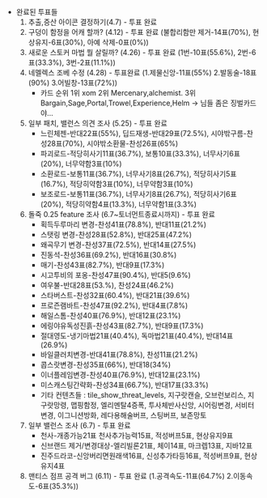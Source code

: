 * 완료된 투표들
  1. 추출,증산 아이콘 결정하기(4.7) - 투표 완료
  2. 구덩이 함정을 어캐 할까? (4.12) - 투표 완료 (불합리함만 제거-14표(70%), 현상유지-6표(30%), 아예 삭제-0표(0%))
  3. 새로운 스토커 마법 뭘 살릴까? (4.26) - 투표 완료 (1번-10표(55.6%), 2번-6표(33.3%), 3번-2표(11.1%))
  4. 네멜렉스 조베 수정 (4.28) - 투표완료 (1.제물신앙-11표(55%) 2.발동술-18표(90%) 3.어빌창-13표(72%))
     - 카드 순위 1위 xom  2위 Mercenary,alchemist. 3위 Bargain,Sage,Portal,Trowel,Experience,Helm  -> 님들 좀은 징벌카드야...
  5. 일부 패치, 밸런스 의견 조사 (5.25) - 투표 완료
     - 느린체젠-반대22표(55%), 딥드재생-반대29표(72.5%), 시야밖구름-찬성28표(70%), 시야밖소환물-찬성26표(65%)
     - 파괴로드-적당히사기11표(36.7%), 보통10표(33.3%), 너무사기6표(20%), 너무약함3표(10%)
     - 소환로드-보통11표(36.7%), 너무사기8표(26.7%), 적당히사기5표(16.7%), 적당히약함3표(10%), 너무약함3표(10%)
     - 보조로드-보통11표(36.7%), 너무사기8표(26.7%), 적당히사기6표(20%), 적당히약함4표(13.3%), 너무약함1표(3.3%)
  6. 돌죽 0.25 feature 조사 (6.7~토너먼트종료시까지) - 투표 완료
     - 획득두루마리 변경-찬성41표(78.8%), 반대11표(21.2%)
     - 스탯링 변경-찬성28표(52.8%), 반대25표(47.2%)
     - 왜곡무기 변경-찬성37표(72.5%), 반대14표(27.5%)
     - 진동석-찬성36표(69.2%), 반대16표(30.8%)
     - 매기-찬성43표(82.7%), 반대9표(17.3%)
     - 시고투비의 포옹-찬성47표(90.4%), 반대5(9.6%)
     - 여우불-반대28표(53.%), 찬성24표(46.2%)
     - 스타버스트-찬성32표(60.4%), 반대21표(39.6%)
     - 프로즌램바트-찬성47표(92.2%), 반대4표(7.8%)
     - 해일스톰-찬성40표(76.9%), 반대12표(23.1%)
     - 에링야유독성진흙-찬성43표(82.7%), 반대9표(17.3%)
     - 절대영도-냉기마법21표(40.4%), 독마법21표(40.4%), 반대14표(26.9%)
     - 바일클러치변경-반대41표(78.8%), 찬성11표(21.2%)
     - 콥스랏변경-찬성35표(66%), 반대18(34%)
     - 이너플레임변경-찬성40표(76.9%), 반대12표(23.1%)
     - 미스캐스팅간략화-찬성34표(66.7%), 반대17표(33.3%)
     - 기타 컨텐츠들 : tile_show_threat_levels, 지구랏캔슬, 오브런보리스, 지구랏망령, 맵핑함정, 엘리멘탈4증폭, 투사체반사신앙, 시어링변경, 서비터변경, 이그니션방화, 레다용해술버프, 스팅버프, 보존망토
  7. 일부 밸런스 조사 (6.7) - 투표 완료
     - 천사-개종가능21표 천사추가능력15표, 적성버프5표, 현상유지9표
     - 신브랜드 제거/변경대상-엘리빌론21표, 체이14표, 마크렙13표, 지바12표
     - 진주드라코-신앙버리면원래색16표, 신성추가타등16표, 적성버프9표, 현상유지4표
  8. 맨티스 점프 공격 버그 (6.11) - 투표 완료 (1.공격속도-11표(64.7%) 2.이동속도-6표(35.3%))